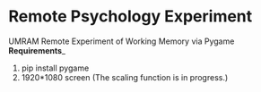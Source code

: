 # Remote Psychology Experiment
UMRAM Remote Experiment of Working Memory via Pygame
____Requirements_____
1) pip install pygame
2) 1920*1080 screen (The scaling function is in progress.)

